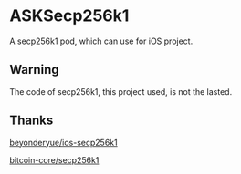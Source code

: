 # ASKSecp256k1 
A secp256k1 pod, which can use for iOS project.

## Warning
The code of secp256k1, this project used, is not the lasted.

## Thanks

[beyonderyue/ios-secp256k1](https://github.com/beyonderyue/ios-secp256k1)

[bitcoin-core/secp256k1](https://github.com/bitcoin-core/secp256k1)
